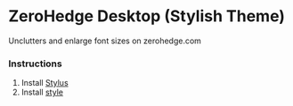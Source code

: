 # ZeroHedge Desktop (Stylish Theme)

Unclutters and enlarge font sizes on zerohedge.com

### Instructions

1. Install [Stylus][stylus]
2. Install [style][install]


[stylus]: https://add0n.com/stylus.html
[install]: https://github.com/aemxn/stylish-themes/raw/master/zerohedge-desktop/zerohedge-desktop.user.css